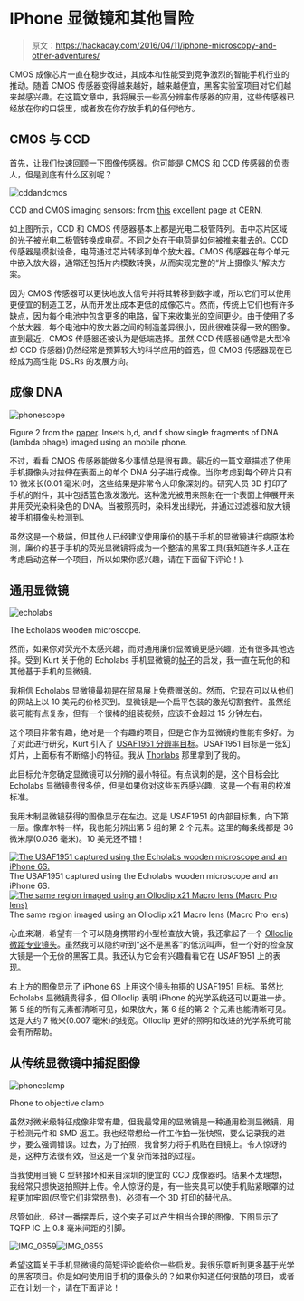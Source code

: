 # IPhone 显微镜和其他冒险

> 原文：<https://hackaday.com/2016/04/11/iphone-microscopy-and-other-adventures/>

CMOS 成像芯片一直在稳步改进，其成本和性能受到竞争激烈的智能手机行业的推动。随着 CMOS 传感器变得越来越好，越来越便宜，黑客实验室项目对它们越来越感兴趣。在这篇文章中，我将展示一些高分辨率传感器的应用，这些传感器已经放在你的口袋里，或者放在你存放手机的任何地方。

## CMOS 与 CCD

首先，让我们快速回顾一下图像传感器。你可能是 CMOS 和 CCD 传感器的负责人，但是到底有什么区别呢？

![cddandcmos](img/bc9bccd4202dc7fc80fb5e6019fd2bb1.png)

CCD and CMOS imaging sensors: from [this](http://meroli.web.cern.ch/meroli/lecture_cmos_vs_ccd_pixel_sensor.html) excellent page at CERN.

如上图所示，CCD 和 CMOS 传感器基本上都是光电二极管阵列。击中芯片区域的光子被光电二极管转换成电荷。不同之处在于电荷是如何被推来推去的。CCD 传感器是模拟设备，电荷通过芯片转移到单个放大器。CMOS 传感器在每个单元中嵌入放大器，通常还包括片内模数转换，从而实现完整的“片上摄像头”解决方案。

因为 CMOS 传感器可以更快地放大信号并将其转移到数字域，所以它们可以使用更便宜的制造工艺，从而开发出成本更低的成像芯片。然而，传统上它们也有许多缺点，因为每个电池中包含更多的电路，留下来收集光的空间更少。由于使用了多个放大器，每个电池中的放大器之间的制造差异很小，因此很难获得一致的图像。直到最近，CMOS 传感器还被认为是低端选择。虽然 CCD 传感器(通常是大型冷却 CCD 传感器)仍然经常是预算较大的科学应用的首选，但 CMOS 传感器现在已经成为高性能 DSLRs 的发展方向。

## 成像 DNA

![phonescope](img/e79e0685e8cc155ea6431a2a8f378b23.png)

Figure 2 from the [paper](http://pubs.acs.org/doi/abs/10.1021/nn505821y). Insets b,d, and f show single fragments of DNA (lambda phage) imaged using an mobile phone.

不过，看看 CMOS 传感器能做多少事情总是很有趣。最近的一篇文章描述了使用手机摄像头对拉伸在表面上的单个 DNA 分子进行成像。当你考虑到每个碎片只有 10 微米长(0.01 毫米)时，这些结果是非常令人印象深刻的。研究人员 3D 打印了手机的附件，其中包括蓝色激发激光。这种激光被用来照射在一个表面上伸展开来并用荧光染料染色的 DNA。当被照亮时，染料发出绿光，并通过过滤器和放大镜被手机摄像头检测到。

虽然这是一个极端，但其他人已经建议使用廉价的基于手机的显微镜进行病原体检测，廉价的基于手机的荧光显微镜将成为一个整洁的黑客工具(我知道许多人正在考虑启动这样一个项目，所以如果你感兴趣，请在下面留下评论！).

## 通用显微镜

![echolabs](img/bc592d09979c32f220b40f7e90719a0c.png)

The Echolabs wooden microscope.

然而，如果你对荧光不太感兴趣，而对通用廉价显微镜更感兴趣，还有很多其他选择。受到 Kurt 关于他的 Echolabs 手机显微镜的[帖子](http://nic.ucsf.edu/blog/?p=1611)的启发，我一直在玩他的和其他基于手机的显微镜。

我相信 Echolabs 显微镜最初是在贸易展上免费赠送的。然而，它现在可以从他们的网站上以 10 美元的价格买到。显微镜是一个扁平包装的激光切割套件。虽然组装可能有点复杂，但有一个很棒的组装视频，应该不会超过 15 分钟左右。

这个项目非常有趣，绝对是一个有趣的项目，但是它作为显微镜的性能有多好。为了对此进行研究，Kurt 引入了 [USAF1951 分辨率目标](https://en.wikipedia.org/wiki/1951_USAF_resolution_test_chart)。USAF1951 目标是一张幻灯片，上面标有不断缩小的特征。我从 [Thorlabs](http://www.thorlabs.de/newgrouppage9.cfm?objectgroup_id=4338) 那里拿到了我的。

此目标允许您确定显微镜可以分辨的最小特征。有点讽刺的是，这个目标会比 Echolabs 显微镜贵很多倍，但是如果你对这些东西感兴趣，这是一个有用的校准标准。

我用木制显微镜获得的图像显示在左边。这是 USAF1951 的内部目标集，向下第一层。像库尔特一样，我也能分辨出第 5 组的第 2 个元素。这里的每条线都是 36 微米厚(0.036 毫米)。10 美元还不错！

 [![The USAF1951 captured using the Echolabs wooden microscope and an iPhone 6S.](img/75b9478e6cc0e4e3487d3ae66a399765.png "echolabs_usaf1951")](https://hackaday.com/2016/04/11/iphone-microscopy-and-other-adventures/echolabs_usaf1951/) The USAF1951 captured using the Echolabs wooden microscope and an iPhone 6S. [![The same region imaged using an Olloclip x21 Macro lens (Macro Pro lens)](img/a96964d0d4c9a9a8c40e44897bac784d.png "olloclop_usaf1951")](https://hackaday.com/2016/04/11/iphone-microscopy-and-other-adventures/olloclop_usaf1951/) The same region imaged using an Olloclip x21 Macro lens (Macro Pro lens)

心血来潮，希望有一个可以随身携带的小型检查放大镜，我还拿起了一个 [Olloclip 微距专业镜头](https://www.olloclip.com/shop/lenses/macro-pro/)。虽然我可以隐约听到“这不是黑客”的低沉叫声，但一个好的检查放大镜是一个无价的黑客工具。我还认为它会有兴趣看看它在 USAF1951 上的表现。

右上方的图像显示了 iPhone 6S 上用这个镜头拍摄的 USAF1951 目标。虽然比 Echolabs 显微镜贵得多，但 Olloclip 表明 iPhone 的光学系统还可以更进一步。第 5 组的所有元素都清晰可见，如果放大，第 6 组的第 2 个元素也能清晰可见。这是大约 7 微米(0.007 毫米)的线宽。Olloclip 更好的照明和改进的光学系统可能会有所帮助。

## 从传统显微镜中捕捉图像

![phoneclamp](img/28c0d99e6d3e09ec51076951f4d6341b.png)

Phone to objective clamp

虽然对微米级特征成像非常有趣，但我最常用的显微镜是一种通用检测显微镜，用于检测元件和 SMD 返工。我也经常想给一件工作拍一张快照，要么记录我的进步，要么强调错误。过去，为了拍照，我曾努力将手机贴在目镜上。令人惊讶的是，这种方法很有效，但这是一个复杂而笨拙的过程。

当我使用目镜 C 型转接环和来自深圳的便宜的 CCD 成像器时。结果不太理想，我经常只想快速拍照并上传。令人惊讶的是，有一些夹具可以使手机贴紧眼罩的过程更加牢固(尽管它们非常昂贵)。必须有一个 3D 打印的替代品。

尽管如此，经过一番摆弄后，这个夹子可以产生相当合理的图像。下图显示了 TQFP IC 上 0.8 毫米间距的引脚。

![IMG_0659](img/84910101ef7e9f911e19b301481fac99.png)![IMG_0655](img/c115e3a9da850d106940d431d18adad8.png)

希望这篇关于手机显微镜的简短评论能给你一些启发。我很乐意听到更多基于光学的黑客项目。你是如何使用旧手机的摄像头的？如果你知道任何很酷的项目，或者正在计划一个，请在下面评论！